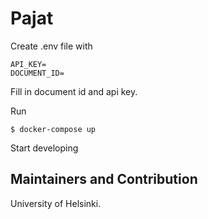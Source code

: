 # Pajat

Create .env file with

```
API_KEY=
DOCUMENT_ID=
```

Fill in document id and api key.

Run

```
$ docker-compose up
```

Start developing

## Maintainers and Contribution

University of Helsinki.